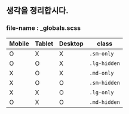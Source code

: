 ## 생각을 정리합시다.

### file-name : _globals.scss
| Mobile | Tablet | Desktop | class          |
| ------ | ------ | ------- | -------------- |
| O      | X      | X       | `.sm-only`     |
| O      | O      | X       | `.lg-hidden`   |
| X      | O      | X       | `.md-only`     |
| X      | O      | O       | `.sm-hidden`   |
| X      | X      | O       | `.lg-only`     |
| O      | X      | O       | `.md-hidden`   |